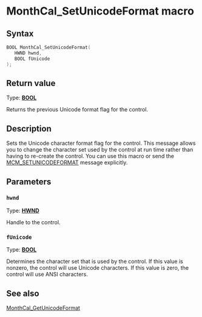 # MonthCal_SetUnicodeFormat macro

## Syntax

```cpp
BOOL MonthCal_SetUnicodeFormat(
   HWND hwnd,
   BOOL fUnicode
);
```

## Return value

Type: **[BOOL](https://learn.microsoft.com/windows/desktop/winprog/windows-data-types)**

Returns the previous Unicode format flag for the control.

## Description

Sets the Unicode character format flag for the control. This message allows you to change the character set used by the control at run time rather than having to re-create the control. You can use this macro or send the [MCM_SETUNICODEFORMAT](https://learn.microsoft.com/windows/desktop/Controls/mcm-setunicodeformat) message explicitly.

## Parameters

### `hwnd`

Type: **[HWND](https://learn.microsoft.com/windows/desktop/WinProg/windows-data-types)**

Handle to the control.

### `fUnicode`

Type: **[BOOL](https://learn.microsoft.com/windows/desktop/WinProg/windows-data-types)**

Determines the character set that is used by the control. If this value is nonzero, the control will use Unicode characters. If this value is zero, the control will use ANSI characters.

## See also

[MonthCal_GetUnicodeFormat](https://learn.microsoft.com/windows/desktop/api/commctrl/nf-commctrl-monthcal_getunicodeformat)